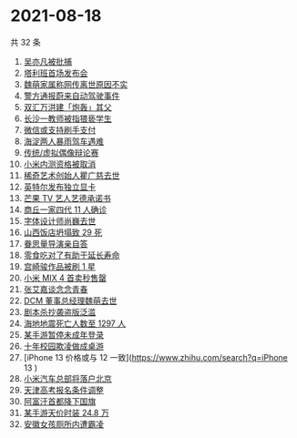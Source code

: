 # 2021-08-18

共 32 条

<!-- BEGIN ZHIHUSEARCH -->
<!-- 最后更新时间 Wed Aug 18 2021 17:08:03 GMT+0800 (China Standard Time) -->
1. [吴亦凡被批捕](https://www.zhihu.com/search?q=吴亦凡)
1. [塔利班首场发布会](https://www.zhihu.com/search?q=塔利班)
1. [魏萌家属称网传离世原因不实](https://www.zhihu.com/search?q=魏萌)
1. [警方通报蔚来自动驾驶事件](https://www.zhihu.com/search?q=蔚来)
1. [双汇万洪建「炮轰」其父](https://www.zhihu.com/search?q=双汇)
1. [长沙一教师被指猥亵学生](https://www.zhihu.com/search?q=长郡中学)
1. [微信或支持刷手支付](https://www.zhihu.com/search?q=刷手支付)
1. [海淀两人暴雨驾车遇难](https://www.zhihu.com/search?q=驾车涉水)
1. [传统/虚拟偶像辩论赛](https://www.zhihu.com/search?q=华语辩论世界杯)
1. [小米内测资格被取消](https://www.zhihu.com/search?q=MIUI内测)
1. [稀奇艺术创始人瞿广慈去世](https://www.zhihu.com/search?q=瞿广慈)
1. [英特尔发布独立显卡](https://www.zhihu.com/search?q=英特尔锐炫)
1. [芒果 TV 艺人艺德承诺书](https://www.zhihu.com/search?q=艺德承诺书)
1. [商丘一家四代 11 人确诊](https://www.zhihu.com/search?q=商丘疫情)
1. [字体设计师尚巍去世](https://www.zhihu.com/search?q=尚巍)
1. [山西饭店坍塌致 29 死](https://www.zhihu.com/search?q=聚仙饭店)
1. [眷思量导演亲自答](https://www.zhihu.com/search?q=眷思量)
1. [零食吃对了有助于延长寿命](https://www.zhihu.com/search?q=零食)
1. [宫崎骏作品被刷 1 星](https://www.zhihu.com/search?q=宫崎骏)
1. [小米 MIX 4 首卖秒售罄](https://www.zhihu.com/search?q=小米mix4)
1. [张艾嘉谈念念青春](https://www.zhihu.com/search?q=念念青春)
1. [DCM 董事总经理魏萌去世](https://www.zhihu.com/search?q=魏萌)
1. [剧本杀抄袭盗版泛滥](https://www.zhihu.com/search?q=剧本杀)
1. [海地地震死亡人数至 1297 人](https://www.zhihu.com/search?q=海地地震)
1. [某手游暂停未成年登录](https://www.zhihu.com/search?q=光与夜之恋)
1. [十年校园欺凌做成桌游](https://www.zhihu.com/search?q=桌游)
1. [iPhone 13 价格或与 12 一致](https://www.zhihu.com/search?q=iPhone 13 )
1. [小米汽车总部将落户北京](https://www.zhihu.com/search?q=小米汽车)
1. [天津高考报名条件调整](https://www.zhihu.com/search?q=天津高考)
1. [阿富汗首都降下国旗](https://www.zhihu.com/search?q=阿富汗)
1. [某手游天价时装 24.8 万](https://www.zhihu.com/search?q=一梦江湖)
1. [安徽女孩厕所内遭霸凌](https://www.zhihu.com/search?q=校园暴力)
<!-- END ZHIHUSEARCH -->
